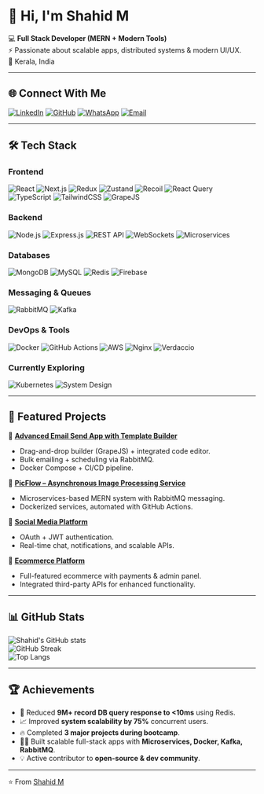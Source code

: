 # 👋 Hi, I'm Shahid M  

💻 **Full Stack Developer (MERN + Modern Tools)**  
⚡ Passionate about scalable apps, distributed systems & modern UI/UX.  
📍 Kerala, India  

---

## 🌐 Connect With Me  
[![LinkedIn](https://img.shields.io/badge/LinkedIn-0A66C2?style=for-the-badge&logo=linkedin&logoColor=white)](www.linkedin.com/in/shahid-kollam) [![GitHub](https://img.shields.io/badge/GitHub-181717?style=for-the-badge&logo=github&logoColor=white)](https://github.com/ShahidKollam) [![WhatsApp](https://img.shields.io/badge/WhatsApp-25D366?style=for-the-badge&logo=whatsapp&logoColor=white)](https://wa.me/918606504004) [![Email](https://img.shields.io/badge/Email-D14836?style=for-the-badge&logo=gmail&logoColor=white)](mailto:shahidkollam333@gmail.com)  

---

## 🛠️ Tech Stack  

### **Frontend**  
![React](https://img.shields.io/badge/React-20232A?style=for-the-badge&logo=react&logoColor=61DAFB) ![Next.js](https://img.shields.io/badge/Next.js-000000?style=for-the-badge&logo=next.js&logoColor=white) ![Redux](https://img.shields.io/badge/Redux-593D88?style=for-the-badge&logo=redux&logoColor=white) ![Zustand](https://img.shields.io/badge/Zustand-181717?style=for-the-badge&logo=zustand&logoColor=white) ![Recoil](https://img.shields.io/badge/Recoil-000000?style=for-the-badge&logo=recoil&logoColor=white) ![React Query](https://img.shields.io/badge/React_Query-FF4154?style=for-the-badge&logo=react-query&logoColor=white) ![TypeScript](https://img.shields.io/badge/TypeScript-007ACC?style=for-the-badge&logo=typescript&logoColor=white) ![TailwindCSS](https://img.shields.io/badge/TailwindCSS-38B2AC?style=for-the-badge&logo=tailwind-css&logoColor=white) ![GrapeJS](https://img.shields.io/badge/GrapeJS-5D2F86?style=for-the-badge&logoColor=white)  

### **Backend**  
![Node.js](https://img.shields.io/badge/Node.js-43853D?style=for-the-badge&logo=node.js&logoColor=white) ![Express.js](https://img.shields.io/badge/Express.js-000000?style=for-the-badge&logo=express&logoColor=white) ![REST API](https://img.shields.io/badge/REST_API-005571?style=for-the-badge&logoColor=white) ![WebSockets](https://img.shields.io/badge/WebSockets-FF6F00?style=for-the-badge&logo=socket.io&logoColor=white) ![Microservices](https://img.shields.io/badge/Microservices-FF5733?style=for-the-badge&logoColor=white)  

### **Databases**  
![MongoDB](https://img.shields.io/badge/MongoDB-4ea94b?style=for-the-badge&logo=mongodb&logoColor=white) ![MySQL](https://img.shields.io/badge/MySQL-005C84?style=for-the-badge&logo=mysql&logoColor=white) ![Redis](https://img.shields.io/badge/Redis-DC382D?style=for-the-badge&logo=redis&logoColor=white) ![Firebase](https://img.shields.io/badge/Firebase-FFCA28?style=for-the-badge&logo=firebase&logoColor=black)  

### **Messaging & Queues**  
![RabbitMQ](https://img.shields.io/badge/RabbitMQ-FF6600?style=for-the-badge&logo=rabbitmq&logoColor=white) ![Kafka](https://img.shields.io/badge/Kafka-231F20?style=for-the-badge&logo=apache-kafka&logoColor=white)  

### **DevOps & Tools**  
![Docker](https://img.shields.io/badge/Docker-2496ED?style=for-the-badge&logo=docker&logoColor=white) ![GitHub Actions](https://img.shields.io/badge/GitHub_Actions-2088FF?style=for-the-badge&logo=github-actions&logoColor=white) ![AWS](https://img.shields.io/badge/AWS-FF9900?style=for-the-badge&logo=amazonaws&logoColor=white) ![Nginx](https://img.shields.io/badge/Nginx-009639?style=for-the-badge&logo=nginx&logoColor=white) ![Verdaccio](https://img.shields.io/badge/Verdaccio-4B275F?style=for-the-badge&logoColor=white)  

### **Currently Exploring**  
![Kubernetes](https://img.shields.io/badge/Kubernetes-326CE5?style=for-the-badge&logo=kubernetes&logoColor=white) ![System Design](https://img.shields.io/badge/System%20Design-1E90FF?style=for-the-badge&logoColor=white)  

---

## 📂 Featured Projects  

🔹 **[Advanced Email Send App with Template Builder](https://github.com/ShahidKollam/)**  
- Drag-and-drop builder (GrapeJS) + integrated code editor.  
- Bulk emailing + scheduling via RabbitMQ.  
- Docker Compose + CI/CD pipeline.  

🔹 **[PicFlow – Asynchronous Image Processing Service](https://github.com/ShahidKollam/)**  
- Microservices-based MERN system with RabbitMQ messaging.  
- Dockerized services, automated with GitHub Actions.  

🔹 **[Social Media Platform](https://github.com/ShahidKollam/)**  
- OAuth + JWT authentication.  
- Real-time chat, notifications, and scalable APIs.  

🔹 **[Ecommerce Platform](https://github.com/ShahidKollam/)**  
- Full-featured ecommerce with payments & admin panel.  
- Integrated third-party APIs for enhanced functionality.  

---

## 📊 GitHub Stats  

![Shahid's GitHub stats](https://github-readme-stats.vercel.app/api?username=ShahidKollam&show_icons=true&theme=radical)  
![GitHub Streak](https://streak-stats.demolab.com?user=ShahidKollam&theme=radical)  
![Top Langs](https://github-readme-stats.vercel.app/api/top-langs/?username=ShahidKollam&layout=compact&theme=radical)  

---

## 🏆 Achievements  
- 🚀 Reduced **9M+ record DB query response to <10ms** using Redis.  
- 📈 Improved **system scalability by 75%** concurrent users.  
- 🔥 Completed **3 major projects during bootcamp**.  
- 👨‍💻 Built scalable full-stack apps with **Microservices, Docker, Kafka, RabbitMQ**.  
- 💡 Active contributor to **open-source & dev community**.  

---

⭐️ From [Shahid M](https://github.com/ShahidKollam)  
